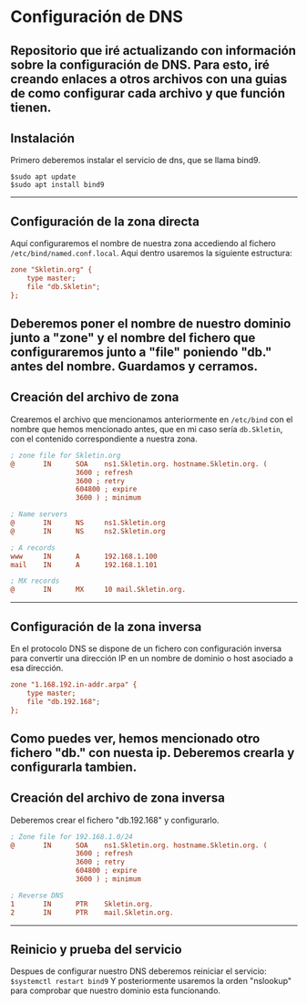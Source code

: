 # Configuración de DNS
Repositorio que iré actualizando con información sobre la configuración de DNS.
Para esto, iré creando enlaces a otros archivos con una guias de como configurar cada archivo y que función tienen.
---
## Instalación
Primero deberemos instalar el servicio de dns, que se llama bind9.

```
$sudo apt update
$sudo apt install bind9
```
---
## Configuración de la zona directa
Aquí configuraremos el nombre de nuestra zona accediendo al fichero `/etc/bind/named.conf.local`.
Aqui dentro usaremos la siguiente estructura:
```ini
zone "Skletin.org" {
    type master;
    file "db.Skletin";
};

```
Deberemos poner el nombre de nuestro dominio junto a "zone" y el nombre del fichero que configuraremos junto a "file" poniendo "db." antes del nombre.
Guardamos y cerramos.
---
## Creación del archivo de zona
Crearemos el archivo que mencionamos anteriormente en `/etc/bind` con el nombre que hemos mencionado antes,
que en mi caso sería `db.Skletin`, con el contenido correspondiente a nuestra zona.
```ini
; zone file for Skletin.org
@       IN      SOA    ns1.Skletin.org. hostname.Skletin.org. (
                3600 ; refresh
                3600 ; retry
                604800 ; expire
                3600 ) ; minimum

; Name servers
@       IN      NS     ns1.Skletin.org
@       IN      NS     ns2.Skletin.org

; A records
www     IN      A      192.168.1.100
mail    IN      A      192.168.1.101

; MX records
@       IN      MX     10 mail.Skletin.org.
```
---
## Configuración de la zona inversa
En el protocolo DNS se dispone de un fichero con configuración inversa para convertir una dirección IP en un nombre de dominio o host asociado a esa dirección.
```ini
zone "1.168.192.in-addr.arpa" {
    type master;
    file "db.192.168";
};
```
Como puedes ver, hemos mencionado otro fichero "db." con nuesta ip. Deberemos crearla y configurarla tambien.
---
## Creación del archivo de zona inversa
Deberemos crear el fichero "db.192.168" y configurarlo.
```ini
; Zone file for 192.168.1.0/24
@       IN      SOA    ns1.Skletin.org. hostname.Skletin.org. (
                3600 ; refresh
                3600 ; retry
                604800 ; expire
                3600 ) ; minimum

; Reverse DNS
1       IN      PTR    Skletin.org.
2       IN      PTR    mail.Skletin.org.
```
---
## Reinicio y prueba del servicio
Despues de configurar nuestro DNS deberemos reiniciar el servicio:
`$systemctl restart bind9`
Y posteriormente usaremos la orden "nslookup" para comprobar que nuestro dominio esta funcionando.
